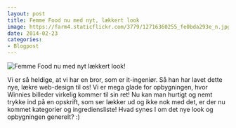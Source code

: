```yaml
---
layout: post
title: Femme Food nu med nyt, lækkert look
image: https://farm4.staticflickr.com/3779/12716360255_fe0bda293e_n.jpg
date: 2014-02-23
categories:
- Blogpost
---
```


![Femme Food nu med nyt lækkert look!](https://farm4.staticflickr.com/3779/12716360255_fe0bda293e_z.jpg)


Vi er så heldige, at vi har en bror, som er it-ingeniør. Så han har lavet dette nye, lækre web-design til os! Vi er mega glade for opbygningen, hvor Winnies billeder virkelig kommer til sin ret! Nu kan man hurtigt og nemt trykke ind på en opskrift, som ser lækker ud og ikke nok med det, er der nu kommet kategorier og ingrediensliste! Hvad synes I om det nye look og opbygningen generelt? :) 
